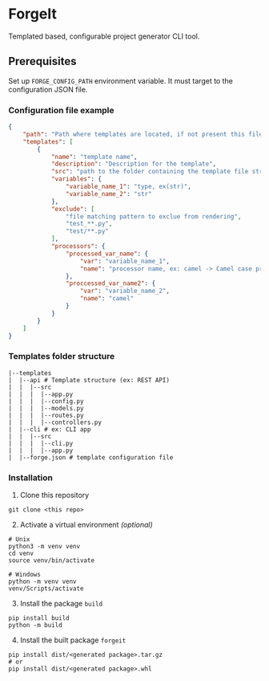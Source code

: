 # ForgeIt
Templated based, configurable project generator CLI tool.

## Prerequisites
Set up `FORGE_CONFIG_PATH` environment variable. It must target to the configuration JSON file.

### Configuration file example
```json
{
    "path": "Path where templates are located, if not present this file path is used. Ex: templates",
    "templates": [
        {
            "name": "template name",
            "description": "Description for the template",
            "src": "path to the folder containing the template file structure relative to this file ex: (templates/data)",
            "variables": {
                "variable_name_1": "type, ex(str)",
                "variable_name_2": "str"
            },
            "exclude": [
                "file matching pattern to exclue from rendering",
                "test_**.py",
                "test/**.py"
            ],
            "processors": {
                "processed_var_name": {
                    "var": "variable_name_1",
                    "name": "processor name, ex: camel -> Camel case proccesor"
                },
                "proccessed_var_name2": {
                    "var": "variable_name_2",
                    "name": "camel"
                }
            }
        }
    ]
}
```
### Templates folder structure
```
|--templates
|  |--api # Template structure (ex: REST API)
|  |  |--src
|  |  |  |--app.py
|  |  |  |--config.py
|  |  |  |--models.py
|  |  |  |--routes.py
|  |  |  |--controllers.py
|  |--cli # ex: CLI app
|  |  |--src
|  |  |  |--cli.py
|  |  |  |--app.py
|  |--forge.json # template configuration file
```
### Installation
1. Clone this repository
```shell
git clone <this repo>
```
2. Activate a virtual environment *(optional)*
```shell
# Unix
python3 -m venv venv
cd venv
source venv/bin/activate
```
```shell
# Windows
python -m venv venv
venv/Scripts/activate
```
3. Install the package `build`
```shell
pip install build
python -m build
```

4. Install the built package `forgeit`
```shell
pip install dist/<generated package>.tar.gz
# or
pip install dist/<generated package>.whl
```